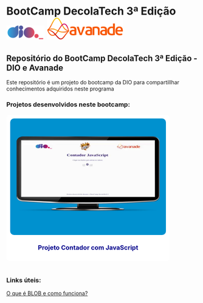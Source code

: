 
# BootCamp DecolaTech 3ª Edição <img src="./images/DIO.png" width=100> <img src="./images/avanade.png" width=200>

## Repositório do BootCamp DecolaTech 3ª Edição - DIO e Avanade

Este repositório é um projeto do bootcamp da DIO para compartillhar conhecimentos adquiridos neste programa

### Projetos desenvolvidos neste bootcamp:

<div style="display: flex; align-items: center; justify-content: center;; flex-direction: column; background: white; width: 410px; padding: 10px; border-radius: 10px">
<img style="border-radius: 10px" src="./images/contador_javascript.gif" alt="Animação da tela do projeto contador de numeros com JavaScript">
<h3 style="color: darkblue; "><b>Projeto Contador com JavaScript</b></h3>
</div>


#
### Links úteis:

[O que é BLOB e como funciona?](./aulas/Blob.md)
